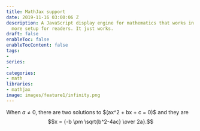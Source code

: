 ```yaml
---
title: MathJax support
date: 2019-11-16 03:00:06 Z
description: A JavaScript display engine for mathematics that works in all browsers.No
  more setup for readers. It just works.
draft: false
enableToc: false
enableTocContent: false
tags:
- 
series:
- 
categories:
- math
libraries:
- mathjax
image: images/feature1/infinity.png
---
```


When $a \ne 0$, there are two solutions to $\(ax^2 + bx + c = 0\)\$ and they are
$$x = {-b \pm \sqrt{b^2-4ac} \over 2a}.$$